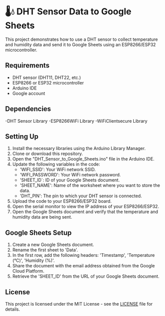 # 🌡️💧 DHT Sensor Data to Google Sheets

This project demonstrates how to use a DHT sensor to collect temperature and humidity data and send it to Google Sheets using an ESP8266/ESP32 microcontroller.

## Requirements

- DHT sensor (DHT11, DHT22, etc.)
- ESP8266 or ESP32 microcontroller
- Arduino IDE
- Google account

## Dependencies
-DHT Sensor Library
-ESP8266WiFi Library
-WiFiClientsecure Library

## Setting Up

1. Install the necessary libraries using the Arduino Library Manager.
2. Clone or download this repository.
3. Open the "DHT_Sensor_to_Google_Sheets.ino" file in the Arduino IDE.
4. Update the following variables in the code:
   - 'WIFI_SSID': Your WiFi network SSID.
   - 'WIFI_PASSWORD': Your WiFi network password.
   - 'SHEET_ID`: ID of your Google Sheets document.
   - 'SHEET_NAME': Name of the worksheet where you want to store the data.
   - 'DHT_PIN': The pin to which your DHT sensor is connected.
5. Upload the code to your ESP8266/ESP32 board.
6. Open the serial monitor to view the IP address of your ESP8266/ESP32.
7. Open the Google Sheets document and verify that the temperature and humidity data are being sent.

## Google Sheets Setup

1. Create a new Google Sheets document.
2. Rename the first sheet to 'Data'.
3. In the first row, add the following headers: 'Timestamp', 'Temperature (°C)', 'Humidity (%)'.
4. Share the document with the email address obtained from the Google Cloud Platform.
5. Retrieve the 'SHEET_ID' from the URL of your Google Sheets document.

## License

This project is licensed under the MIT License - see the [LICENSE](LICENSE) file for details.
